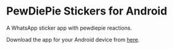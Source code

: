 # PewDiePie Stickers for Android

A WhatsApp sticker app with pewdiepie reactions.

Download the app for your Android device from [here](https://github.com/arch10/stickers/releases/download/v1.0/poods_v1.0.apk).
